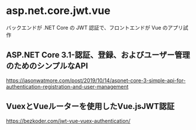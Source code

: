 # asp.net.core.jwt.vue
バックエンドが .NET Core の JWT 認証で、フロントエンドが Vue のアプリ試作 

## ASP.NET Core 3.1-認証、登録、およびユーザー管理のためのシンプルなAPI
https://jasonwatmore.com/post/2019/10/14/aspnet-core-3-simple-api-for-authentication-registration-and-user-management

## VuexとVueルーターを使用したVue.jsJWT認証
https://bezkoder.com/jwt-vue-vuex-authentication/
